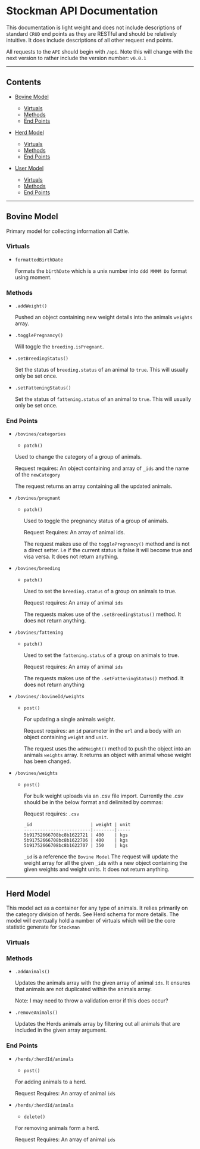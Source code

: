 # Stockman API Documentation

This documentation is light weight and does not include descriptions of standard `CRUD` end points as they are RESTful and should be relatively intuitive. It does include descriptions of all other request end points.

All requests to the `API` should begin with `/api`. Note this will change with the next version to rather include the version number: `v0.0.1`

<hr>

## Contents

* [Bovine Model](#bovine)
  * [Virtuals](#bovine-virtuals)
  * [Methods](#bovine-methods)
  * [End Points](#bovine-endpoints)


* [Herd Model](#herd)
  * [Virtuals](#herd-virtuals)
  * [Methods](#herd-methods)
  * [End Points](#herd-endpoints)


* [User Model](#user)
  * [Virtuals](#user-virtuals)
  * [Methods](#user-methods)
  * [End Points](#user-endpoints)

<hr>

## <a name="#bovine"></a>Bovine Model

Primary model for collecting information all Cattle.

### <a name="bovine-virtuals"></a> Virtuals

- `formattedBirthDate`

    Formats the `birthDate` which is a unix number into `ddd MMMM Do` format using moment.

### <a name="bovine-methods"></a> Methods

- `.addWeight()`

  Pushed an object containing new weight details into the animals `weights` array.

- `.togglePregnancy()`

  Will toggle the `breeding.isPregnant`.

- `.setBreedingStatus()`

  Set the status of `breeding.status` of an animal to `true`. This will usually only be set once.

- `.setFatteningStatus()`

  Set the status of `fattening.status` of an animal to `true`. This will usually only be set once.

### <a name="bovine-endpoints"></a> End Points

- `/bovines/categories`

  - `patch()`

  Used to change the category of a group of animals.

  Request requires: An object containing and array of `_ids` and the name of the `newCategory`

  The request returns an array containing all the updated animals.


- `/bovines/pregnant`

  - `patch()`

    Used to toggle the pregnancy status of a group of animals.

    Request Requires: An array of animal ids.

    The request makes use of the `togglePregnancy()` method and is not a direct setter. i.e if the current status is false it will become true and visa versa. It does not return anything.


- `/bovines/breeding`

  - `patch()`

    Used to set the `breeding.status` of a group on animals to true.

    Request requires: An array of animal `ids`

    The requests makes use of the `.setBreedingStatus()` method. It does not return anything.


- `/bovines/fattening`

  - `patch()`

    Used to set the `fattening.status` of a group on animals to true.

    Request requires: An array of animal `ids`

    The requests makes use of the `.setFatteningStatus()` method. It does not return anything


- `/bovines/:bovineId/weights`

  - `post()`

    For updating a single animals weight.

    Request requires: an `id` parameter in the `url` and a body with an object containing `weight` and `unit`.

    The request uses the `addWeight()` method to push the object into an animals `weights` array. It returns an object with animal whose weight has been changed.


- `/bovines/weights`
  - `post()`

    For bulk weight uploads via an .csv file import. Currently the .csv should be in the below format and delimited by commas:

    Request requires: `.csv`

    ```
    _id                      | weight | unit
    -------------------------|--------|-----
    5b91752666708bc8b1622721 | 400    | kgs
    5b91752666708bc8b1622706 | 400    | kgs
    5b91752666708bc8b1622707 | 350    | kgs
    ```

    `_id` is a reference the `Bovine Model`
    The request will update the weight array for all the given `_id`s with a new object containing the given weights and weight units. It does not return anything.

<hr>

## <a name="#herd"></a>Herd Model

This model act as a container for any type of animals. It relies primarily on the category division of herds. See Herd schema for more details. The model will eventually hold a number of virtuals which will be the core statistic generate for `Stockman`

### <a name="herd-virtuals"></a>Virtuals

### <a name="herd-methods"></a>Methods

- `.addAnimals()`

  Updates the animals array with the given array of animal `ids`. It ensures that animals are not duplicated within the animals array.

  Note: I may need to throw a validation error if this does occur?

- `.removeAnimals()`

  Updates the Herds animals array by filtering out all animals that are included in the given array argument.

### <a name="herd-endpoints"></a>End Points

- `/herds/:herdId/animals`

  - `post()`

  For adding animals to a herd.

  Request Requires: An array of animal `ids`


- `/herds/:herdId/animals`

  - `delete()`

  For removing animals form a herd.

  Request Requires: An array of animal `ids`
